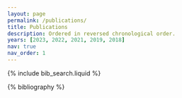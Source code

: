 ```yaml
---
layout: page
permalink: /publications/
title: Publications
description: Ordered in reversed chronological order.
years: [2023, 2022, 2021, 2019, 2018]
nav: true
nav_order: 1
---
```


<!-- _pages/publications.md -->

<!-- Bibsearch Feature -->

{% include bib_search.liquid %}

<div class="publications">
  {% bibliography %}
</div>
